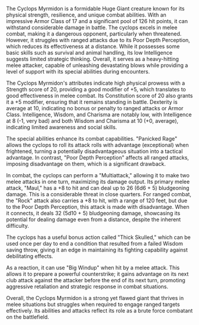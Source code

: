 The Cyclops Myrmidon is a formidable Huge Giant creature known for its physical strength, resilience, and unique combat abilities. With an impressive Armor Class of 17 and a significant pool of 126 hit points, it can withstand considerable damage in battle. The cyclops excels in melee combat, making it a dangerous opponent, particularly when threatened. However, it struggles with ranged attacks due to its Poor Depth Perception, which reduces its effectiveness at a distance. While it possesses some basic skills such as survival and animal handling, its low Intelligence suggests limited strategic thinking. Overall, it serves as a heavy-hitting melee attacker, capable of unleashing devastating blows while providing a level of support with its special abilities during encounters.

The Cyclops Myrmidon's attributes indicate high physical prowess with a Strength score of 20, providing a good modifier of +5, which translates to good effectiveness in melee combat. Its Constitution score of 20 also grants it a +5 modifier, ensuring that it remains standing in battle. Dexterity is average at 10, indicating no bonus or penalty to ranged attacks or Armor Class. Intelligence, Wisdom, and Charisma are notably low, with Intelligence at 8 (-1, very bad) and both Wisdom and Charisma at 10 (+0, average), indicating limited awareness and social skills. 

The special abilities enhance its combat capabilities. "Panicked Rage" allows the cyclops to roll its attack rolls with advantage (exceptional) when frightened, turning a potentially disadvantageous situation into a tactical advantage. In contrast, "Poor Depth Perception" affects all ranged attacks, imposing disadvantage on them, which is a significant drawback.

In combat, the cyclops can perform a "Multiattack," allowing it to make two melee attacks in one turn, maximizing its damage output. Its primary melee attack, "Maul," has a +8 to hit and can deal up to 26 (6d6 + 5) bludgeoning damage. This is a considerable threat in close quarters. For ranged combat, the "Rock" attack also carries a +8 to hit, with a range of 120 feet, but due to the Poor Depth Perception, this attack is made with disadvantage. When it connects, it deals 32 (5d10 + 5) bludgeoning damage, showcasing its potential for dealing damage even from a distance, despite the inherent difficulty.

The cyclops has a useful bonus action called "Thick Skulled," which can be used once per day to end a condition that resulted from a failed Wisdom saving throw, giving it an edge in maintaining its fighting capability against debilitating effects. 

As a reaction, it can use "Big Windup" when hit by a melee attack. This allows it to prepare a powerful counterstrike; it gains advantage on its next club attack against the attacker before the end of its next turn, promoting aggressive retaliation and strategic response in combat situations. 

Overall, the Cyclops Myrmidon is a strong yet flawed giant that thrives in melee situations but struggles when required to engage ranged targets effectively. Its abilities and attacks reflect its role as a brute force combatant on the battlefield.